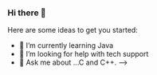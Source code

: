### Hi there 👋

Here are some ideas to get you started:

- 🌱 I’m currently learning Java
- 🤔 I’m looking for help with tech support
- 💬 Ask me about ...C and C++.
-->
